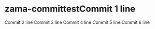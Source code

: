# zama-committestCommit 1 line
Commit 2 line
Commit 3 line
Commit 4 line
Commit 5 line
Commit 6 line
